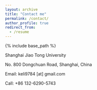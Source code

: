 ```yaml
---
layout: archive
title: "Contact me"
permalink: /contact/
author_profile: true
redirect_from:
  - /resume
---
```


{% include base_path %}

Shanghai Jiao Tong University

No. 800 Dongchuan Road, Shanghai, China

Email: keli9784 \[at\] gmail.com

Call: +86 132-6290-5743
